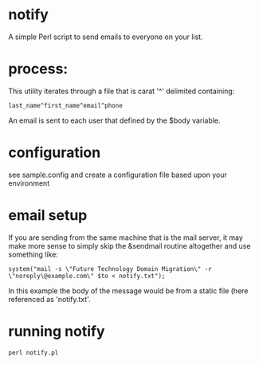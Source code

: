 # notify
A simple Perl script to send emails to everyone on your list.

# process:

This utility iterates through a file that is carat '^' delimited containing:
 
	last_name^first_name^email^phone

An email is sent to each user that defined by the $body variable.

# configuration
see sample.config and create a configuration file based upon your environment

# email setup
If you are sending from the same machine that is the mail server, it may make more sense 
to simply skip the &sendmail routine altogether and use something like:

```
system("mail -s \"Future Technology Domain Migration\" -r \"noreply\@example.com\" $to < notify.txt");
```

In this example the body of the message would be from a static file (here referenced as 'notify.txt'.

# running notify

```
perl notify.pl
```
